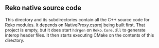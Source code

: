 ## Reko native source code 
This directory and its subdirectories contain all the C++ source code for Reko modules.
It depends on NativeProxy.csproj being built first. That project is empty, but it does 
start `hdrgen` on `Reko.Core.dll` to generate interop header files. It then starts executing 
CMake on the contents of this directory.
